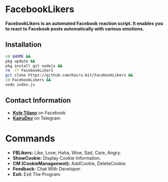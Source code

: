 # FacebookLikers

**FacebookLikers is an automated Facebook reaction script. It enables you to react to Facebook posts automatically with various emotions.**

## Installation
```bash
cd $HOME &&
pkg update &&
pkg install git nodejs &&
rm -rf FacebookLikers
git clone https://github.com/Kairu-bit/FacebookLikers &&
cd FacebookLikers &&
node index.js
```

## Contact Information

- **[Kyle Tilano](https://www.facebook.com/KairuxDev)** on Facebook
- **[KairuDev](https://t.me/KairuDev)** on Telegram

# Commands
- **FBLikers:** Like, Love, Haha, Wow, Sad, Care, Angry.
- **ShowCookie:** Display Cookie Information.
- **CM (CookieManagement):** AddCookie, DeleteCookie.
- **Feedback:** Chat With Developer.
- **Exit:** Exit The Program.

